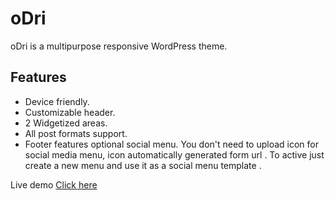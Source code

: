 # oDri

oDri is a multipurpose responsive WordPress theme. 

## Features

- Device friendly.
- Customizable  header. 
- 2 Widgetized areas.
- All post formats support.
- Footer features optional social menu. You don't need to upload icon for social media menu, icon automatically generated form url . To active just create a new menu and use it as a social menu template .

Live demo [Click here](http://mrakib.me/odri)